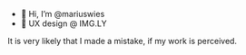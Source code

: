 - 👋 Hi, I’m @mariuswies
- 👀 UX design @ IMG.LY

It is very likely that I made a mistake, if my work is perceived.
